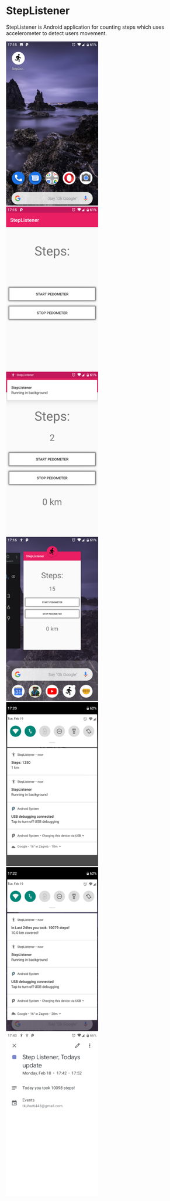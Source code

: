 # StepListener

StepListener is Android application for counting steps which uses accelerometer to detect users movement.

<div class="grid-container" style="width:50%">
  <div class="grid-item"><img src="/img/StepListener-installed.png"></div>
  <div class="grid-item"><img src="/img/StepListener-home.png"></div>
  <div class="grid-item"><img src="/img/StepListener-running.png"></div>
  <div class="grid-item"><img src="/img/StepListener-drawer.png"></div>
  <div class="grid-item"><img src="/img/StepListener-notif1.png"></div>
  <div class="grid-item"><img src="/img/StepListener-notif2.png"></div>
  <div class="grid-item"><img src="/img/StepListener-callendar.png"></div>
</div>








